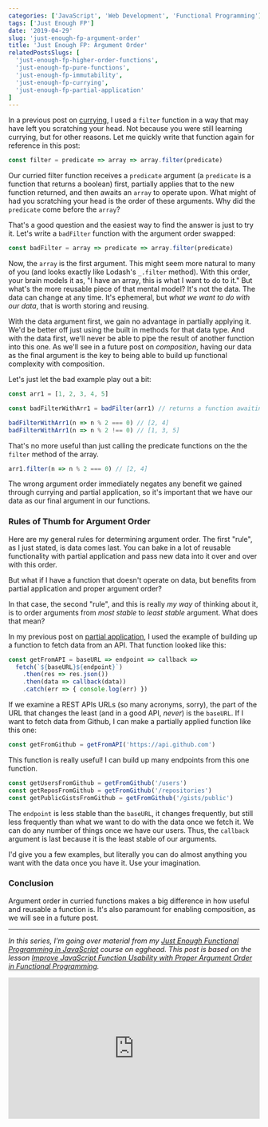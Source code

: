 ```yaml
---
categories: ['JavaScript', 'Web Development', 'Functional Programming']
tags: ['Just Enough FP']
date: '2019-04-29'
slug: 'just-enough-fp-argument-order'
title: 'Just Enough FP: Argument Order'
relatedPostsSlugs: [
  'just-enough-fp-higher-order-functions',
  'just-enough-fp-pure-functions',
  'just-enough-fp-immutability',
  'just-enough-fp-currying',
  'just-enough-fp-partial-application'
]
---
```


In a previous post on [currying](/just-enough-fp-currying), I used a `filter` function in a way that may have left you scratching your head. Not because you were still learning currying, but for other reasons. Let me quickly write that function again for reference in this post:

```javascript
const filter = predicate => array => array.filter(predicate)
```

Our curried filter function receives a `predicate` argument (a `predicate` is a function that returns a boolean) first, partially applies that to the new function returned, and then awaits an `array` to operate upon. What might of had you scratching your head is the order of these arguments. Why did the `predicate` come before the `array`?

That's a good question and the easiest way to find the answer is just to try it. Let's write a `badFilter` function with the argument order swapped:

```javascript
const badFilter = array => predicate => array.filter(predicate)
```

Now, the `array` is the first argument. This might seem more natural to many of you (and looks exactly like Lodash's `_.filter` method). With this order, your brain models it as, "I have an array, this is what I want to do to it." But what's the more reusable piece of that mental model? It's not the data. The data can change at any time. It's ephemeral, but _what we want to do with our data_, that is worth storing and reusing.

With the data argument first, we gain no advantage in partially applying it. We'd be better off just using the built in methods for that data type. And with the data first, we'll never be able to pipe the result of another function into this one. As we'll see in a future post on _composition_, having our data as the final argument is the key to being able to build up functional complexity with composition.

Let's just let the bad example play out a bit:

```javascript
const arr1 = [1, 2, 3, 4, 5]

const badFilterWithArr1 = badFilter(arr1) // returns a function awaiting a predicate

badFilterWithArr1(n => n % 2 === 0) // [2, 4]
badFilterWithArr1(n => n % 2 !== 0) // [1, 3, 5]
```

That's no more useful than just calling the predicate functions on the the `filter` method of the array.

```javascript
arr1.filter(n => n % 2 === 0) // [2, 4]
```

The wrong argument order immediately negates any benefit we gained through currying and partial application, so it's important that we have our data as our final argument in our functions.

### Rules of Thumb for Argument Order

Here are my general rules for determining argument order. The first "rule", as I just stated, is data comes last. You can bake in a lot of reusable functionality with partial application and pass new data into it over and over with this order.

But what if I have a function that doesn't operate on data, but benefits from partial application and proper argument order?

In that case, the second "rule", and this is really _my way_ of thinking about it, is to order arguments from _most stable_ to _least stable_ argument. What does that mean?

In my previous post on [partial application](/just-enough-fp-partial-application), I used the example of building up a function to fetch data from an API. That function looked like this:

```javascript
const getFromAPI = baseURL => endpoint => callback =>
  fetch(`${baseURL}${endpoint}`)
    .then(res => res.json())
    .then(data => callback(data))
    .catch(err => { console.log(err) })
```

If we examine a REST APIs URLs (so many acronyms, sorry), the part of the URL that changes the least (and in a good API, _never_) is the `baseURL`. If I want to fetch data from Github, I can make a partially applied function like this one:

```javascript
const getFromGithub = getFromAPI('https://api.github.com')
```

This function is really useful! I can build up many endpoints from this one function.

```javascript
const getUsersFromGithub = getFromGithub('/users')
const getReposFromGithub = getFromGithub('/repositories')
const getPublicGistsFromGithub = getFromGithub('/gists/public')
```

The `endpoint` is less stable than the `baseURL`, it changes frequently, but still less frequently than what we want to do with the data once we fetch it. We can do any number of things once we have our users. Thus, the `callback` argument is last because it is the least stable of our arguments.

I'd give you a few examples, but literally you can do almost anything you want with the data once you have it. Use your imagination.

### Conclusion

Argument order in curried functions makes a big difference in how useful and reusable a function is. It's also paramount for enabling composition, as we will see in a future post.

---

_In this series, I'm going over material from my [Just Enough Functional Programming in JavaScript](https://egghead.io/courses/just-enough-functional-programming-in-javascript) course on egghead. This post is based on the lesson [Improve JavaScript Function Usability with Proper Argument Order in Functional Programming](https://egghead.io/lessons/javascript-improve-javascript-function-usability-with-proper-argument-order-in-functional-programming)._

<div style="position: relative; overflow: hidden; padding-top: 56.25%;">
  <iframe style="
      position: absolute;
      top: 0;
      left: 0;
      width: 100%;
      height: 100%;
      border: 0;
    "
    src="https://egghead.io/lessons/javascript-improve-javascript-function-usability-with-proper-argument-order-in-functional-programming/embed" />
</div>

